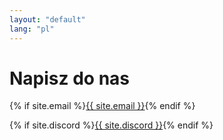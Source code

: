 ```yaml
---
layout: "default"
lang: "pl"
---
```

# Napisz do nas
{% if site.email %}<a href="mailto:{{ site.email }}">{{ site.email }}</a>{% endif %}

{% if site.discord %}<a href="{{ site.url }}{{ site.baseurl }}/discord-pl">{{ site.discord }}</a>{% endif %}
